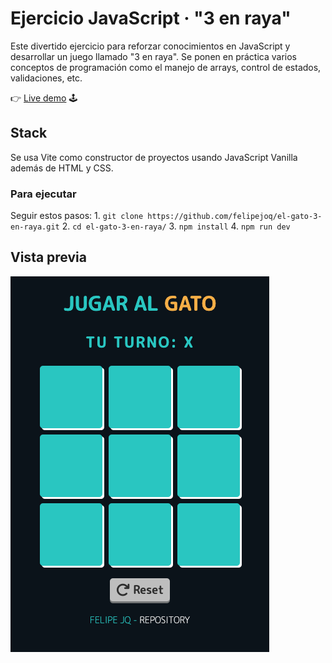 # Ejercicio JavaScript · "3 en raya"

Este divertido ejercicio para reforzar conocimientos en JavaScript y desarrollar un juego llamado "3 en raya".
Se ponen en práctica varios conceptos de programación como el manejo de arrays, control de estados, validaciones, etc.

👉 [Live demo](https://felipejoq.github.io/el-gato-3-en-raya.git) 🕹️

## Stack

Se usa Vite como constructor de proyectos usando JavaScript Vanilla además de HTML y CSS.

### Para ejecutar

Seguir estos pasos:
    1. `git clone https://github.com/felipejoq/el-gato-3-en-raya.git`
    2. `cd el-gato-3-en-raya/`
    3. `npm install`
    4. `npm run dev`

## Vista previa

![alt text](https://github.com/felipejoq/el-gato-3-en-raya/blob/main/preview.png?raw=true)
